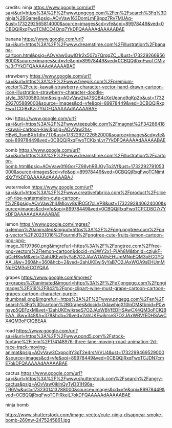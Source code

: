 




credits:
ninja
https://www.google.com/url?sa=i&url=https%3A%2F%2Fwww.pngegg.com%2Fen%2Fsearch%3Fq%3Dninja%2BGame&psig=AOvVaw163DomLmF9ppz7Rv7MUAq-&ust=1732292565814000&source=images&cd=vfe&opi=89978449&ved=0CBQQjRxqFwoTCMCO4Onq7YkDFQAAAAAdAAAAABAE

banana
https://www.google.com/url?sa=i&url=https%3A%2F%2Fwww.dreamstime.com%2Fillustration%2Fbanana-cartoon.html&psig=AOvVaw0uwlO1r2x507x7QrgqZC_J&ust=1732292669568000&source=images&cd=vfe&opi=89978449&ved=0CBQQjRxqFwoTCMjvhJ3r7YkDFQAAAAAdAAAAABAE


strawberry
https://www.google.com/url?sa=i&url=https%3A%2F%2Fwww.freepik.com%2Fpremium-vector%2Fcute-kawaii-strawberry-character-vector-hand-drawn-cartoon-icon-illustration-strawberry-character-doodle-style_38700580.htm&psig=AOvVaw2k47SQB4cXeUeono9qKp2b&ust=1732292705889000&source=images&cd=vfe&opi=89978449&ved=0CBQQjRxqFwoTCOjBxKzr7YkDFQAAAAAdAAAAABAE


kiwi
https://www.google.com/url?sa=i&url=https%3A%2F%2Fwww.teepublic.com%2Fmagnet%2F34286418-kawaii-cartoon-kiwi&psig=AOvVaw2hs-HBy6_3smBXbTdhr7T0&ust=1732292722652000&source=images&cd=vfe&opi=89978449&ved=0CBQQjRxqFwoTCKjxnLvr7YkDFQAAAAAdAAAAABAE


bomb
https://www.google.com/url?sa=i&url=https%3A%2F%2Fwww.dreamstime.com%2Fillustration%2Fcartoon-bomb.html&psig=AOvVaw0f6GorFZ98yhRBJGyTp3Vf&ust=1732292791053000&source=images&cd=vfe&opi=89978449&ved=0CBQQjRxqFwoTCNimtdXr7YkDFQAAAAAdAAAAABAJ


watermelon
https://www.google.com/url?sa=i&url=https%3A%2F%2Fwww.creativefabrica.com%2Fproduct%2Fslice-of-ripe-watermelon-cute-cartoon-f%2F&psig=AOvVaw2hlUMIovv8s1RO5t7cLVP8&ust=1732292840624000&source=images&cd=vfe&opi=89978449&ved=0CBQQjRxqFwoTCPCD8O7r7YkDFQAAAAAdAAAAABAE


lemon
https://www.google.com/imgres?q=lemon%20animated&imgurl=https%3A%2F%2Fpng.pngtree.com%2Fpng-vector%2F20231016%2Fourmid%2Fpngtree-cute-fruits-lemon-cartoon-png-png-image_10197960.png&imgrefurl=https%3A%2F%2Fpngtree.com%2Ffree-png-vectors%2Flemon-cartoon&docid=m3WY2x1-PiAh8M&tbnid=czjukF-qCcHKwM&vet=12ahUKEwj5yYaB7O2JAxWOA9sEHUmMNpEQM3oECGYQAA..i&w=360&h=360&hcb=2&ved=2ahUKEwj5yYaB7O2JAxWOA9sEHUmMNpEQM3oECGYQAA


grapes
https://www.google.com/imgres?q=grapes%20animated&imgurl=https%3A%2F%2Fe7.pngegg.com%2Fpngimages%2F519%2F843%2Fpng-clipart-wine-must-grape-cartoon-cartoon-grapes-cartoon-character-purple-thumbnail.png&imgrefurl=https%3A%2F%2Fwww.pngegg.com%2Fen%2Fsearch%3Fq%3Dcartoon%2BGrapes&docid=OdawhjgX10lnDM&tbnid=P0wnsyp5QEFzxM&vet=12ahUKEwikrseS7O2JAxWBVfEDHSAwCX4QM3oFCIQBEAA..i&w=348&h=378&hcb=2&ved=2ahUKEwikrseS7O2JAxWBVfEDHSAwCX4QM3oFCIQBEAA

road
https://www.google.com/url?sa=i&url=https%3A%2F%2Fwww.pond5.com%2Fstock-footage%2Fitem%2F174148976-three-lane-moving-road-animation-2d-race-track-moving-animat&psig=AOvVaw3CxppcjtY3pT2e4rsNrVU4&ust=1732299469529000&source=images&cd=vfe&opi=89978449&ved=0CBQQjRxqFwoTCJDN7cmE7okDFQAAAAAdAAAAABAE

cactus
https://www.google.com/url?sa=i&url=https%3A%2F%2Fwww.shutterstock.com%2Fsearch%2Fangry-cactus&psig=AOvVaw0iklnQyTyD31H96a-TR6Vw&ust=1732301413288000&source=images&cd=vfe&opi=89978449&ved=0CBQQjRxqFwoTCPiRkeiL7okDFQAAAAAdAAAAABAE

ninja bomb

https://www.shutterstock.com/image-vector/cute-ninja-disappear-smoke-bomb-260nw-2475245861.jpg